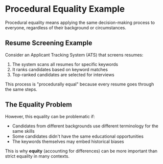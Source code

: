 # Procedural Equality Example

Procedural equality means applying the same decision-making process to everyone, regardless of their background or circumstances.

## Resume Screening Example

Consider an Applicant Tracking System (ATS) that screens resumes:

1. The system scans all resumes for specific keywords
2. It ranks candidates based on keyword matches
3. Top-ranked candidates are selected for interviews

This process is "procedurally equal" because every resume goes through the same steps.

## The Equality Problem

However, this equality can be problematic if:

- Candidates from different backgrounds use different terminology for the same skills
- Some candidates didn't have the same educational opportunities
- The keywords themselves may embed historical biases

This is why **equity** (accounting for differences) can be more important than strict equality in many contexts. 
